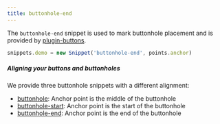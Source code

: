 ```yaml
---
title: buttonhole-end
---
```


The `buttonhole-end` snippet is used to mark buttonhole placement and is
provided by [plugin-buttons](/reference/plugins/buttons/).

```js
snippets.demo = new Snippet('buttonhole-end', points.anchor)
```

<Example part="snippets_buttonhole_end" caption="An example of the buttonhole-end snippet" />

<Note>

##### Aligning your buttons and buttonholes

We provide three buttonhole snippets with a different alignment:

 - [buttonhole](/reference/snippets/buttonhole/): Anchor point is the middle of the buttonhole
 - [buttonhole-start](/reference/snippets/buttonhole-start/): Anchor point is the start of the buttonhole
 - [buttonhole-end](/reference/snippets/buttonhole-end/): Anchor point is the end of the buttonhole

</Note>
